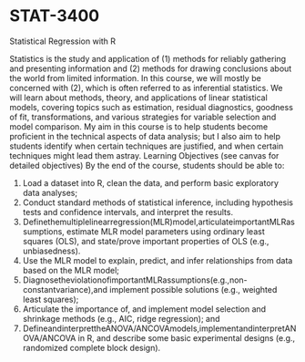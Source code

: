 # STAT-3400
Statistical Regression with R

Statistics is the study and application of (1) methods for reliably gathering and presenting information and (2) methods for drawing conclusions about the world from limited information. In this course, we will mostly be concerned with (2), which is often referred to as inferential statistics. We will learn about methods, theory, and applications of linear statistical models, covering topics such as estimation, residual diagnostics, goodness of fit, transformations, and various strategies for variable selection and model comparison. My aim in this course is to help students become proficient in the technical aspects of data analysis; but I also aim to help students identify when certain techniques are justified, and when certain techniques might lead them astray. Learning Objectives (see canvas for detailed objectives) By the end of the course, students should be able to:
1. Load a dataset into R, clean the data, and perform basic exploratory data analyses;
2. Conduct standard methods of statistical inference, including hypothesis tests and confidence intervals, and interpret the results.
3. Definethemultiplelinearregression(MLR)model,articulateimportantMLRassumptions, estimate MLR model parameters using ordinary least squares (OLS), and state/prove important properties of OLS (e.g., unbiasedness).
4. Use the MLR model to explain, predict, and infer relationships from data based on the MLR model;
5. DiagnosetheviolationofimportantMLRassumptions(e.g.,non-constantvariance),and implement possible solutions (e.g., weighted least squares);
6. Articulate the importance of, and implement model selection and shrinkage methods (e.g., AIC, ridge regression); and
7. DefineandinterprettheANOVA/ANCOVAmodels,implementandinterpretANOVA/ANCOVA in R, and describe some basic experimental designs (e.g., randomized complete block design).
